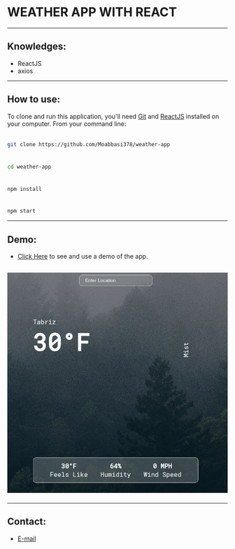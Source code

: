 # WEATHER APP WITH REACT

---

## Knowledges:

- ReactJS
- axios

---

## How to use:

To clone and run this application, you'll need [Git](https://git-scm.com/downloads) and [ReactJS](https://reactjs.org/) installed on your computer. From your command line:

```bash

git clone https://github.com/Moabbasi378/weather-app


cd weather-app


npm install


npm start

```

---

## Demo:

- [Click Here](https://helpful-naiad-116e60.netlify.app/) to see and use a demo of the app.

## ![screenshot](./src/images/Screenshot.png "ScreenShot")

---

## Contact:

- [E-mail](mailto:carloinred@gmail.com)

